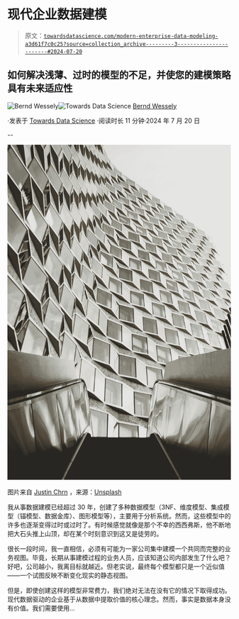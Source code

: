 # 现代企业数据建模

> 原文：[`towardsdatascience.com/modern-enterprise-data-modeling-a3d61f7c0c25?source=collection_archive---------3-----------------------#2024-07-20`](https://towardsdatascience.com/modern-enterprise-data-modeling-a3d61f7c0c25?source=collection_archive---------3-----------------------#2024-07-20)

## 如何解决浅薄、过时的模型的不足，并使您的建模策略具有未来适应性

[](https://medium.com/@bernd.wessely?source=post_page---byline--a3d61f7c0c25--------------------------------)![Bernd Wessely](https://medium.com/@bernd.wessely?source=post_page---byline--a3d61f7c0c25--------------------------------)[](https://towardsdatascience.com/?source=post_page---byline--a3d61f7c0c25--------------------------------)![Towards Data Science](https://towardsdatascience.com/?source=post_page---byline--a3d61f7c0c25--------------------------------) [Bernd Wessely](https://medium.com/@bernd.wessely?source=post_page---byline--a3d61f7c0c25--------------------------------)

·发表于 [Towards Data Science](https://towardsdatascience.com/?source=post_page---byline--a3d61f7c0c25--------------------------------) ·阅读时长 11 分钟·2024 年 7 月 20 日

--

![](img/0b7c6f6e4b2e99b0b4849cf09d6f3333.png)

图片来自 [Justin Chrn](https://unsplash.com/@justinchrn?utm_source=medium&utm_medium=referral) ，来源：[Unsplash](https://unsplash.com/?utm_source=medium&utm_medium=referral)

我从事数据建模已经超过 30 年，创建了多种数据模型（3NF、维度模型、集成模型（锚模型、数据金库）、图形模型等），主要用于分析系统。然而，这些模型中的许多也逐渐变得过时或过时了。有时候感觉就像是那个不幸的西西弗斯，他不断地把大石头推上山顶，却在某个时刻意识到这又是徒劳的。

很长一段时间，我一直相信，必须有可能为一家公司集中建模一个共同而完整的业务视图。毕竟，长期从事建模过程的业务人员，应该知道公司内部发生了什么吧？好吧，公司越小，我离目标就越近。但老实说，最终每个模型都只是一个近似值——一个试图反映不断变化现实的静态视图。

但是，即使创建这样的模型非常费力，我们绝对无法在没有它的情况下取得成功。现代数据驱动的企业基于从数据中提取价值的核心理念。然而，事实是数据本身没有价值。我们需要使用…

